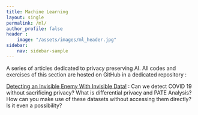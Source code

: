 ```yaml
---
title: Machine Learning
layout: single
permalink: /ml/
author_profile: false
header :
    image: "/assets/images/ml_header.jpg"
sidebar:
    nav: sidebar-sample
---
```


A series of articles dedicated to privacy preserving AI. All codes and exercises of this section are hosted on GitHub in a dedicated repository :


[Detecting an Invisible Enemy With Invisible Data!](https://zumrutmuftuoglu.github.io/OM-Study-Group/pate-on-covid/) : Can we detect COVID 19 without sacrificing privacy? What is differential privacy and PATE Analysis? How can you make use of these datasets without accessing them directly? Is it even a possibility?

<!-- <div class="github-card" data-github="maelfabien/Machine_Learning_Tutorials" data-width="100%" data-height="" data-theme="default"></div>
<script src="//cdn.jsdelivr.net/github-cards/latest/widget.js"></script>

![image](https://maelfabien.github.io/assets/images/cv_head.jpg)

[Introduction to Computer Vision](https://maelfabien.github.io/computervision/cv_1/) : What is Computer Vision ? What are the main concepts ? When should it be used ?

[Image Formation and Filtering](https://maelfabien.github.io/computervision/cv_2/) : How are images formed ? Filters can be applied on the image to extract information. What filters can we use ?

[Advanced Filtering and Transformations](https://maelfabien.github.io/computervision/cv_3/) : In this article, we'll cover advanced filtering and image transformation techniques.

[Local features, Detection, Description and Matching](https://maelfabien.github.io/computervision/cv_4/) : Local features are used for object tracking for example. We'll see how to implement them, and cover othe topics.

[Images Alignment](https://maelfabien.github.io/computervision/cv_5/) : When you take a panorama, the image needs to be aligned. How is it done ?

[Convolutional Neural Networks (CNN)](https://maelfabien.github.io/deeplearning/cnn/) : CNNs changed the field of Computer Vision. How do CNNs work ? What can they be used for ?

[A full guide to face detection](https://maelfabien.github.io/tutorials/face-detection/) : Face Detection using Cascade Classifier, Histogram of Oriented Gradients and Convolutional Neural Networks.

[Implementing YoloV3 for Object DDetection](https://maelfabien.github.io/computervision/yolo/) : Learn how to implement YoloV3 and detect objects on your images and videos.

[How to use OpenPose on macOS ?](https://maelfabien.github.io/tutorials/open-pose/) : OpenPose is a C++ / Python library for Pose Estimation. Let's see how to use it in macOS !

[Facial Emotion Analysis WebApp](https://maelfabien.github.io/project/poleemploi/) : We built a Web App using Flask to analyze job seeking candidates emotions.


<script type="text/javascript" src="//downloads.mailchimp.com/js/signup-forms/popup/unique-methods/embed.js" data-dojo-config="usePlainJson: true, isDebug: false"></script><script type="text/javascript">window.dojoRequire(["mojo/signup-forms/Loader"], function(L) { L.start({"baseUrl":"mc.us3.list-manage.com","uuid":"c76a8e2ec2bd989affb9a074f","lid":"4646542adb","uniqueMethods":true}) })</script> -->
